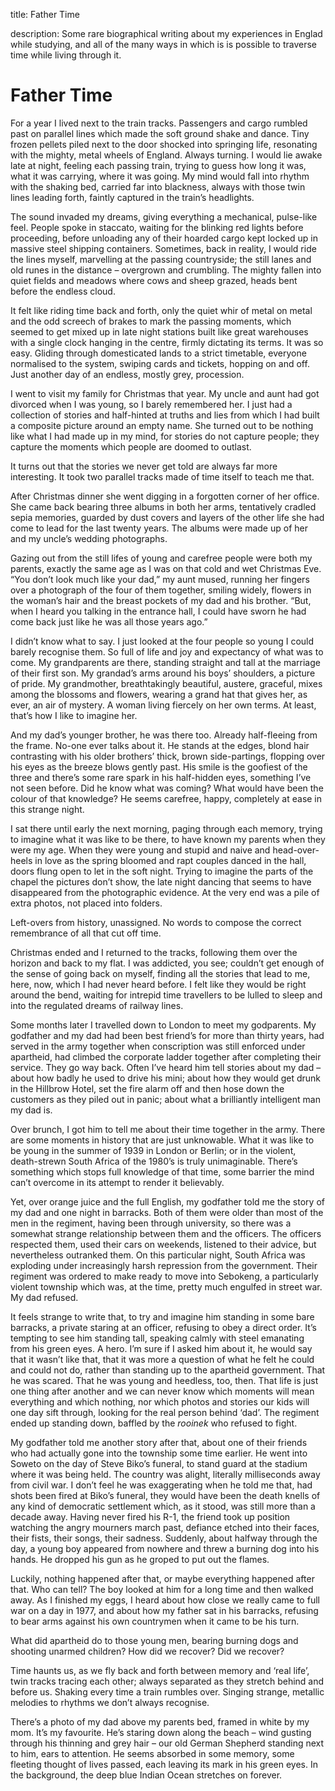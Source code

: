 title: Father Time

description: Some rare biographical writing about my experiences in Englad while studying, and all of the many ways in which is is possible to traverse time while living through it.

# Father Time

For a year I lived next to the train tracks. Passengers and cargo rumbled past on parallel lines which made the soft ground shake and dance. Tiny frozen pellets piled next to the door shocked into springing life, resonating with the mighty, metal wheels of England. Always turning. I would lie awake late at night, feeling each passing train, trying to guess how long it was, what it was carrying, where it was going. My mind would fall into rhythm with the shaking bed, carried far into blackness, always with those twin lines leading forth, faintly captured in the train’s headlights.

The sound invaded my dreams, giving everything a mechanical, pulse-like feel. People spoke in staccato, waiting for the blinking red lights before proceeding, before unloading any of their hoarded cargo kept locked up in massive steel shipping containers. Sometimes, back in reality, I would ride the lines myself, marvelling at the passing countryside; the still lanes and old runes in the distance – overgrown and crumbling. The mighty fallen into quiet fields and meadows where cows and sheep grazed, heads bent before the endless cloud.

It felt like riding time back and forth, only the quiet whir of metal on metal and the odd screech of brakes to mark the passing moments, which seemed to get mixed up in late night stations built like great warehouses with a single clock hanging in the centre, firmly dictating its terms. It was so easy. Gliding through domesticated lands to a strict timetable, everyone normalised to the system, swiping cards and tickets, hopping on and off. Just another day of an endless, mostly grey, procession.

I went to visit my family for Christmas that year. My uncle and aunt had got divorced when I was young, so I barely remembered her. I just had a collection of stories and half-hinted at truths and lies from which I had built a composite picture around an empty name. She turned out to be nothing like what I had made up in my mind, for stories do not capture people; they capture the moments which people are doomed to outlast.

It turns out that the stories we never get told are always far more interesting. It took two parallel tracks made of time itself to teach me that.

After Christmas dinner she went digging in a forgotten corner of her office. She came back bearing three albums in both her arms, tentatively cradled sepia memories, guarded by dust covers and layers of the other life she had come to lead for the last twenty years. The albums were made up of her and my uncle’s wedding photographs.

Gazing out from the still lifes of young and carefree people were both my parents, exactly the same age as I was on that cold and wet Christmas Eve. “You don’t look much like your dad,” my aunt mused, running her fingers over a photograph of the four of them together, smiling widely, flowers in the woman’s hair and the breast pockets of my dad and his brother. “But, when I heard you talking in the entrance hall, I could have sworn he had come back just like he was all those years ago.”

I didn’t know what to say. I just looked at the four people so young I could barely recognise them. So full of life and joy and expectancy of what was to come. My grandparents are there, standing straight and tall at the marriage of their first son. My grandad’s arms around his boys’ shoulders, a picture of pride. My grandmother, breathtakingly beautiful, austere, graceful, mixes among the blossoms and flowers, wearing a grand hat that gives her, as ever, an air of mystery. A woman living fiercely on her own terms. At least, that’s how I like to imagine her.

And my dad’s younger brother, he was there too. Already half-fleeing from the frame. No-one ever talks about it. He stands at the edges, blond hair contrasting with his older brothers’ thick, brown side-partings, flopping over his eyes as the breeze blows gently past. His smile is the goofiest of the three and there’s some rare spark in his half-hidden eyes, something I’ve not seen before. Did he know what was coming? What would have been the colour of that knowledge? He seems carefree, happy, completely at ease in this strange night.

I sat there until early the next morning, paging through each memory, trying to imagine what it was like to be there, to have known my parents when they were my age. When they were young and stupid and naive and head-over-heels in love as the spring bloomed and rapt couples danced in the hall, doors flung open to let in the soft night. Trying to imagine the parts of the chapel the pictures don’t show, the late night dancing that seems to have disappeared from the photographic evidence. At the very end was a pile of extra photos, not placed into folders. 

Left-overs from history, unassigned. No words to compose the correct remembrance of all that cut off time.

Christmas ended and I returned to the tracks, following them over the horizon and back to my flat. I was addicted, you see; couldn’t get enough of the sense of going back on myself, finding all the stories that lead to me, here, now, which I had never heard before. I felt like they would be right around the bend, waiting for intrepid time travellers to be lulled to sleep and into the regulated dreams of railway lines.

Some months later I travelled down to London to meet my godparents. My godfather and my dad had been best friend’s for more than thirty years, had served in the army together when conscription was still enforced under apartheid, had climbed the corporate ladder together after completing their service. They go way back. Often I’ve heard him tell stories about my dad – about how badly he used to drive his mini; about how they would get drunk in the Hillbrow Hotel, set the fire alarm off and then hose down the customers as they piled out in panic; about what a brilliantly intelligent man my dad is.

Over brunch, I got him to tell me about their time together in the army. There are some moments in history that are just unknowable. What it was like to be young in the summer of 1939 in London or Berlin; or in the violent, death-strewn South Africa of the 1980’s is truly unimaginable. There’s something which stops full knowledge of that time, some barrier the mind can’t overcome in its attempt to render it believably.

Yet, over orange juice and the full English, my godfather told me the story of my dad and one night in barracks. Both of them were older than most of the men in the regiment, having been through university, so there was a somewhat strange relationship between them and the officers. The officers respected them, used their cars on weekends, listened to their advice, but nevertheless outranked them. On this particular night, South Africa was exploding under increasingly harsh repression from the government. Their regiment was ordered to make ready to move into Sebokeng, a particularly violent township which was, at the time, pretty much engulfed in street war. My dad refused.

It feels strange to write that, to try and imagine him standing in some bare barracks, a private staring at an officer, refusing to obey a direct order. It’s tempting to see him standing tall, speaking calmly with steel emanating from his green eyes. A hero. I’m sure if I asked him about it, he would say that it wasn’t like that, that it was more a question of what he felt he could and could not do, rather than standing up to the apartheid government. That he was scared. That he was young and heedless, too, then. That life is just one thing after another and we can never know which moments will mean everything and which nothing, nor which photos and stories our kids will one day sift through, looking for the real person behind ‘dad’. The regiment ended up standing down, baffled by the _rooinek_ who refused to fight.

My godfather told me another story after that, about one of their friends who had actually gone into the township some time earlier. He went into Soweto on the day of Steve Biko’s funeral, to stand guard at the stadium where it was being held. The country was alight, literally milliseconds away from civil war. I don’t feel he was exaggerating when he told me that, had shots been fired at Biko’s funeral, they would have been the death knells of any kind of democratic settlement which, as it stood, was still more than a decade away. Having never fired his R-1, the friend took up position watching the angry mourners march past, defiance etched into their faces, their fists, their songs, their sadness. Suddenly, about halfway through the day, a young boy appeared from nowhere and threw a burning dog into his hands. He dropped his gun as he groped to put out the flames.

Luckily, nothing happened after that, or maybe everything happened after that. Who can tell? The boy looked at him for a long time and then walked away. As I finished my eggs, I heard about how close we really came to full war on a day in 1977, and about how my father sat in his barracks, refusing to bear arms against his own countrymen when it came to be his turn.

What did apartheid do to those young men, bearing burning dogs and shooting unarmed children? How did we recover? Did we recover?

Time haunts us, as we fly back and forth between memory and ‘real life’, twin tracks tracing each other; always separated as they stretch behind and before us. Shaking every time a train rumbles over. Singing strange, metallic melodies to rhythms we don’t always recognise.

There’s a photo of my dad above my parents bed, framed in white by my mom. It’s my favourite. He’s staring down along the beach – wind gusting through his thinning and grey hair – our old German Shepherd standing next to him, ears to attention. He seems absorbed in some memory, some fleeting thought of lives passed, each leaving its mark in his green eyes. In the background, the deep blue Indian Ocean stretches on forever.